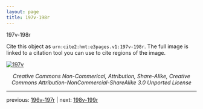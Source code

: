 ```yaml
---
layout: page
title: 197v-198r
---
```


197v-198r

Cite this object as `urn:cite2:hmt:e3pages.v1:197v-198r`.  The full image is linked to a citation tool you can use to cite regions of the image.

[![197v](http://www.homermultitext.org/iipsrv?IIIF=/project/homer/pyramidal/deepzoom/hmt/e3bifolio/v1/null.tif/full/800,/0/default.jpg)](http://www.homermultitext.org/ict2/?urn=urn:cite2:hmt:e3bifolio.v1:null) 

<p style="text-align: center; font-style: italic;">Creative Commons Non-Commerical, Attribution, Share-Alike, Creative Commons Attribution-NonCommercial-ShareAlike 3.0 Unported License</p>

---

previous: [196v-197r](../196v-197r/) | next: [198v-199r](../198v-199r/)
